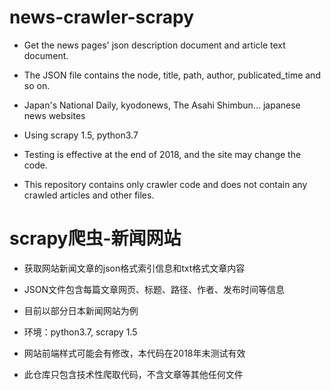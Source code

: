 # news-crawler-scrapy

* Get the news pages' json description document and article text document.

* The JSON file contains the node, title, path, author, publicated_time and so on.

* Japan's National Daily, kyodonews, The Asahi Shimbun... japanese news websites

* Using scrapy 1.5, python3.7

* Testing is effective at the end of 2018, and the site may change the code.

* This repository contains only crawler code and does not contain any crawled articles and other files.

# scrapy爬虫-新闻网站

* 获取网站新闻文章的json格式索引信息和txt格式文章内容

* JSON文件包含每篇文章网页、标题、路径、作者、发布时间等信息

* 目前以部分日本新闻网站为例

* 环境：python3.7, scrapy 1.5

* 网站前端样式可能会有修改，本代码在2018年末测试有效

* 此仓库只包含技术性爬取代码，不含文章等其他任何文件
